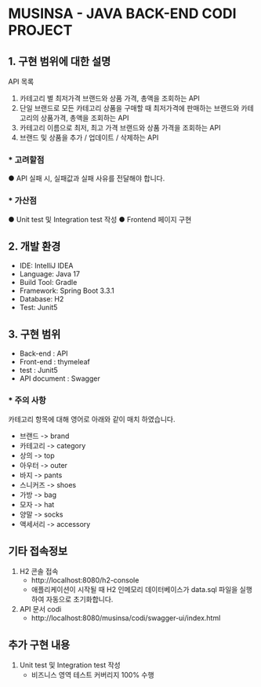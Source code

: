 # MUSINSA - JAVA BACK-END CODI PROJECT

## 1. 구현 범위에 대한 설명
API 목록

1. 카테고리 별 최저가격 브랜드와 상품 가격, 총액을 조회하는 API
2. 단일 브랜드로 모든 카테고리 상품을 구매할 때 최저가격에 판매하는 브랜드와 카테고리의 상품가격, 총액을 조회하는 API
3. 카테고리 이름으로 최저, 최고 가격 브랜드와 상품 가격을 조회하는 API
4. 브랜드 및 상품을 추가 / 업데이트 / 삭제하는 API

### * 고려할점
● API 실패 시, 실패값과 실패 사유를 전달해야 합니다.

### * 가산점
● Unit test 및 Integration test 작성
● Frontend 페이지 구현

## 2. 개발 환경
- IDE: IntelliJ IDEA
- Language: Java 17
- Build Tool: Gradle
- Framework: Spring Boot 3.3.1
- Database: H2
- Test: Junit5

## 3. 구현 범위
- Back-end : API
- Front-end : thymeleaf
- test : Junit5
- API document : Swagger

### * 주의 사항
카테고리 항목에 대해 영어로 아래와 같이 매치 하였습니다.
- 브랜드 -> brand
- 카테고리 -> category
- 상의 -> top
- 아우터 -> outer
- 바지 -> pants
- 스니커즈 -> shoes
- 가방 -> bag
- 모자 -> hat
- 양말 -> socks
- 액세서리 -> accessory

## 기타 접속정보
1. H2 콘솔 접속
    - http://localhost:8080/h2-console
    - 애플리케이션이 시작될 때 H2 인메모리 데이터베이스가 data.sql 파일을 실행하여 자동으로 초기화합니다.
2. API 문서 codi
    - http://localhost:8080/musinsa/codi/swagger-ui/index.html

## 추가 구현 내용
1. Unit test 및 Integration test 작성
    - 비즈니스 영역 테스트 커버리지 100% 수행
